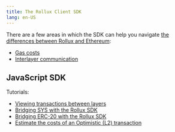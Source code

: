```yaml
---
title: The Rollux Client SDK
lang: en-US
---
```


There are a few areas in which the SDK can help you navigate [the differences between Rollux and Ethereum](../developers/build/differences/):

- [Gas costs](../developers/build/transaction-fees.md)
- [Interlayer communication](../developers/bridge/basics.md)

## JavaScript SDK

Tutorials:
- [Viewing transactions between layers](https://github.com/SYS-Labs/rollux-tutorial/tree/main/sdk-view-tx)
- [Bridging SYS with the Rollux SDK](https://github.com/SYS-Labs/rollux-tutorial/tree/main/cross-dom-bridge-eth)
- [Bridging ERC-20 with the Rollux SDK](https://github.com/SYS-Labs/rollux-tutorial/tree/main/cross-dom-bridge-erc20)
- [Estimate the costs of an Optimistic (L2) transaction](https://github.com/SYS-Labs/rollux-tutorial/tree/main/sdk-estimate-gas)